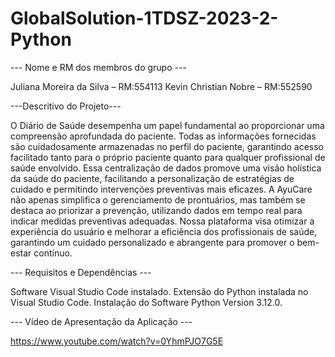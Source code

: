 # GlobalSolution-1TDSZ-2023-2-Python

--- Nome e RM dos membros do grupo ---

Juliana Moreira da Silva – RM:554113
Kevin Christian Nobre – RM:552590

---Descritivo do Projeto---

O Diário de Saúde desempenha um papel fundamental ao proporcionar uma compreensão aprofundada do paciente. 
Todas as informações fornecidas são cuidadosamente armazenadas no perfil do paciente, garantindo acesso facilitado tanto para o próprio paciente quanto para qualquer profissional de saúde envolvido. 
Essa centralização de dados promove uma visão holística da saúde do paciente, facilitando a personalização de estratégias de cuidado e permitindo intervenções preventivas mais eficazes.
A AyuCare não apenas simplifica o gerenciamento de prontuários, mas também se destaca ao priorizar a prevenção, utilizando dados em tempo real para indicar medidas preventivas adequadas. 
Nossa plataforma visa otimizar a experiência do usuário e melhorar a eficiência dos profissionais de saúde, garantindo um cuidado personalizado e abrangente para promover o bem-estar contínuo.

--- Requisitos e Dependências ---

Software Visual Studio Code instalado.
Extensão do Python instalada no Visual Studio Code.
Instalação do Software Python Version 3.12.0.

--- Vídeo de Apresentação da Aplicação ---

https://www.youtube.com/watch?v=0YhmPJO7G5E

